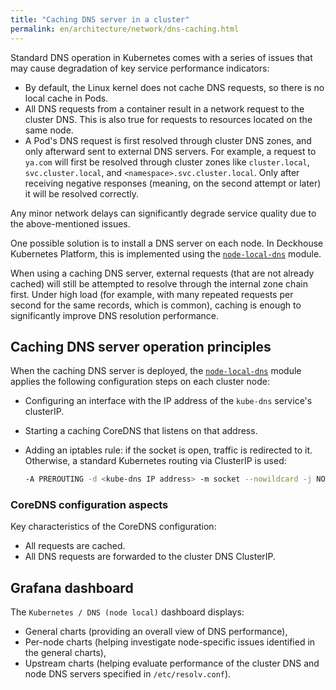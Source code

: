 ```yaml
---
title: "Caching DNS server in a cluster"
permalink: en/architecture/network/dns-caching.html
---
```


Standard DNS operation in Kubernetes comes with a series of issues
that may cause degradation of key service performance indicators:

- By default, the Linux kernel does not cache DNS requests, so there is no local cache in Pods.
- All DNS requests from a container result in a network request to the cluster DNS.
  This is also true for requests to resources located on the same node.
- A Pod's DNS request is first resolved through cluster DNS zones, and only afterward sent to external DNS servers.
  For example, a request to `ya.com` will first be resolved through cluster zones like `cluster.local`,
  `svc.cluster.local`, and `<namespace>.svc.cluster.local`.
  Only after receiving negative responses (meaning, on the second attempt or later) it will be resolved correctly.

Any minor network delays can significantly degrade service quality due to the above-mentioned issues.

One possible solution is to install a DNS server on each node.
In Deckhouse Kubernetes Platform, this is implemented using the [`node-local-dns`](../../modules/node-local-dns/) module.

When using a caching DNS server,
external requests (that are not already cached) will still be attempted to resolve through the internal zone chain first.
Under high load (for example, with many repeated requests per second for the same records, which is common),
caching is enough to significantly improve DNS resolution performance.

## Caching DNS server operation principles

When the caching DNS server is deployed,
the [`node-local-dns`](../../modules/node-local-dns/) module applies the following configuration steps on each cluster node:

- Configuring an interface with the IP address of the `kube-dns` service's clusterIP.
- Starting a caching CoreDNS that listens on that address.
- Adding an iptables rule: if the socket is open, traffic is redirected to it.
  Otherwise, a standard Kubernetes routing via ClusterIP is used:

  ```bash
  -A PREROUTING -d <kube-dns IP address> -m socket --nowildcard -j NOTRACK
  ```

### CoreDNS configuration aspects

Key characteristics of the CoreDNS configuration:

- All requests are cached.
- All DNS requests are forwarded to the cluster DNS ClusterIP.

## Grafana dashboard

The `Kubernetes / DNS (node local)` dashboard displays:

- General charts (providing an overall view of DNS performance),
- Per-node charts (helping investigate node-specific issues identified in the general charts),
- Upstream charts (helping evaluate performance of the cluster DNS and node DNS servers specified in `/etc/resolv.conf`).

